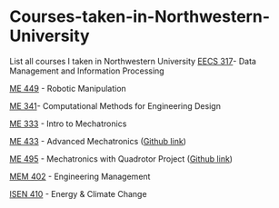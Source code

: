 # Courses-taken-in-Northwestern-University
List all courses I taken in Northwestern University
[EECS 317](http://www.mccormick.northwestern.edu/eecs/courses/descriptions/317.html)- Data Management and Information Processing

[ME 449](http://www.mccormick.northwestern.edu/mechanical/courses/descriptions/449-robotic-manipulation.html) - Robotic Manipulation

[ME 341](https://www.mccormick.northwestern.edu/mechanical/courses/descriptions/341-computational-methods-for-engineering-design.html)- Computational Methods for Engineering Design

[ME 333](http://www.mccormick.northwestern.edu/mechanical/courses/descriptions/333-introduction-to-mechatronics.html) - Intro to Mechatronics

[ME 433](http://www.mccormick.northwestern.edu/mechanical/courses/descriptions/433-advanced-mechatronics.html) - Advanced Mechatronics ([Github link](https://github.com/MuMu1018/Mengjiao_ME433_2017))

[ME 495](http://www.mccormick.northwestern.edu/mechanical/courses/descriptions/495-applied-mechatronics-quadrotor-design-and-control.html) - Mechatronics with Quadrotor Project ([Github link](https://github.com/MuMu1018/Mengjiao_ME495_2017))

[MEM 402](http://www.mccormick.northwestern.edu/engineering-management/curriculum/descriptions/402.html) - Engineering Management

[ISEN 410](http://isen.northwestern.edu/isen-410-topics-in-contemporary-energy-and-climate-change) - Energy & Climate Change

